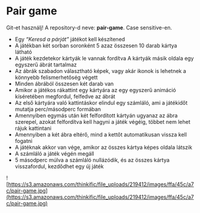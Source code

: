 # **Pair game**

Git-et használj! A repository-d neve: **pair-game**. Case sensitive-en.

- Egy *“Keresd a párját”* játékot kell készítened
- A játékban két sorban soronként 5 azaz összesen 10 darab kártya látható
- A játék kezdetekor kártyák le vannak fordítva A kártyák másik oldala egy egyszerű ábrát tartalmaz
- Az ábrák szabadon választható képek, vagy akár ikonok is lehetnek a könnyebb felismerhetőség végett
- Minden ábrából összesen két darab van
- Amikor a játékos rákattint egy kártyára az egy egyszerű animáció kíséretében megfordul, felfedve az ábrát
- Az első kártyára való kattintáskor elindul egy számláló, ami a játékidőt mutatja perc/másodperc formában
- Amennyiben egymás után két felfordított kártyán ugyanaz az ábra szerepel, azokat felfordítva kell hagyni a játék végéig, többet nem lehet rájuk kattintani
- Amennyiben a két ábra eltérő, mind a kettőt automatikusan vissza kell fogatni
- A játéknak akkor van vége, amikor az összes kártya képes oldala látszik
- A számláló a játék végén megáll
- 5 másodperc múlva a számláló nullázódik, és az összes kártya visszafordul, kezdődhet egy új játék

![https://s3.amazonaws.com/thinkific/file_uploads/219412/images/ffa/45c/a7c/pair-game.jpg](https://s3.amazonaws.com/thinkific/file_uploads/219412/images/ffa/45c/a7c/pair-game.jpg)